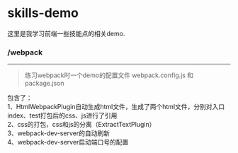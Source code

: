# skills-demo
这里是我学习前端一些技能点的相关demo.

### /webpack
----------
>练习webpack时一个demo的配置文件 webpack.config.js 和 package.json

包含了：
		<br/>1、HtmlWebpackPlugin自动生成html文件，生成了两个html文件，分别对入口index、test打包后的css、js进行了引用
		<br/>2、css的打包，css和js的分离（ExtractTextPlugin）
		<br/>3、webpack-dev-server的自动刷新
		</br>4、webpack-dev-server启动端口号的配置